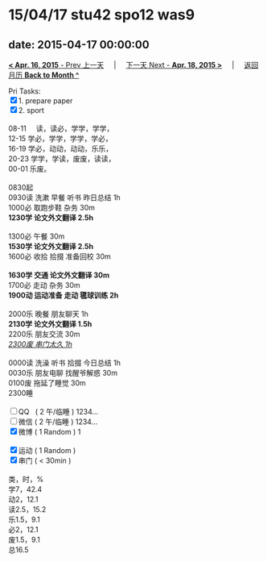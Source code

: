 # 15/04/17 stu42 spo12 was9

date: 2015-04-17 00:00:00
---
[**< Apr. 16, 2015** - Prev 上一天](/lifelogs/2015/04/d16.html) &nbsp; &nbsp; | &nbsp; &nbsp; [下一天 Next - **Apr. 18, 2015 >**](/lifelogs/2015/04/d18.html) &nbsp; &nbsp; |  &nbsp; &nbsp; [返回月历 **Back to Month ^**](/lifelogs/2015/04/index.html)
<br/><div>Pri Tasks:<br/><input type="checkbox" checked="true" />1. prepare paper</div><div><input type="checkbox" checked="true" />2. sport<br/></div><div><div><br/></div>08-11     读，读必，学学，学学，<br/>12-15 学必，学学，学学，学必，<br/>16-19 学必，动动，动动，乐乐，<br/>20-23 学学，学读，废废，读读，</div><div>00-01 乐废。<br/><div><br/></div>0830起<br/>0930读 洗漱 早餐 听书 昨日总结 1h</div><div>1000必 取跑步鞋 杂务 30m</div><div><b>1230学 论文外文翻译 2.5h</b><div><br/></div>1300必 午餐 30m</div><div><b>1530学</b><b> 论文外文翻译</b><b> 2.5h</b></div><div><div>1600必 收拾 拾掇 准备回校 30m</div><div><br/></div><div><b>1630学 交通 论文外文翻译 30m<br/></b>1700必 走动 杂务 30m</div><div><b>1900动 运动准备 走动 毽球训练 2h</b></div><div><br/></div><div>2000乐 晚餐 朋友聊天 1h</div><b>2130学 </b><b>论文外文翻译</b><b> 1.5h</b></div><div>2200乐 朋友交流 30m</div><div><i><u>2300废 串门太久 1h</u></i></div><div><div><br/></div>0000读 洗澡 听书 拾掇 今日总结 1h</div><div>0030乐 朋友电聊 找醒爷解惑 30m<br/>0100废 拖延了睡觉 30m</div><div>2300睡</div><div><br/></div><div><input type="checkbox" />QQ   ( 2 午/临睡 ) 1234…<br/><input type="checkbox" />微信 ( 2 午/临睡 ) 1234…</div><div><input type="checkbox" checked="true" />微博 ( 1 Random ) 1</div><div><br/></div><div><input type="checkbox" checked="true" />运动 ( 1 Random ) </div><div><input type="checkbox" checked="true" />串门 ( < 30min ) </div><div><div><br/></div>类，时，%<br/>学7，42.4<br/>动2，12.1<br/>读2.5，15.2<br/>乐1.5，9.1<br/>必2，12.1<br/>废1.5，9.1<br/>总16.5</div>
